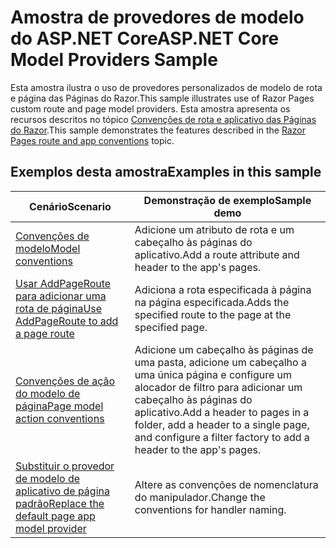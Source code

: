 # <a name="aspnet-core-model-providers-sample"></a><span data-ttu-id="99db0-101">Amostra de provedores de modelo do ASP.NET Core</span><span class="sxs-lookup"><span data-stu-id="99db0-101">ASP.NET Core Model Providers Sample</span></span>

<span data-ttu-id="99db0-102">Esta amostra ilustra o uso de provedores personalizados de modelo de rota e página das Páginas do Razor.</span><span class="sxs-lookup"><span data-stu-id="99db0-102">This sample illustrates use of Razor Pages custom route and page model providers.</span></span> <span data-ttu-id="99db0-103">Esta amostra apresenta os recursos descritos no tópico [Convenções de rota e aplicativo das Páginas do Razor](https://docs.microsoft.com/aspnet/core/razor-pages/razor-pages-convention-features).</span><span class="sxs-lookup"><span data-stu-id="99db0-103">This sample demonstrates the features described in the [Razor Pages route and app conventions](https://docs.microsoft.com/aspnet/core/razor-pages/razor-pages-convention-features) topic.</span></span>

## <a name="examples-in-this-sample"></a><span data-ttu-id="99db0-104">Exemplos desta amostra</span><span class="sxs-lookup"><span data-stu-id="99db0-104">Examples in this sample</span></span>

| <span data-ttu-id="99db0-105">Cenário</span><span class="sxs-lookup"><span data-stu-id="99db0-105">Scenario</span></span> | <span data-ttu-id="99db0-106">Demonstração de exemplo</span><span class="sxs-lookup"><span data-stu-id="99db0-106">Sample demo</span></span> |
| -------- | ----------- |
| [<span data-ttu-id="99db0-107">Convenções de modelo</span><span class="sxs-lookup"><span data-stu-id="99db0-107">Model conventions</span></span>](https://docs.microsoft.com/aspnet/core/razor-pages/razor-pages-conventions#model-conventions) | <span data-ttu-id="99db0-108">Adicione um atributo de rota e um cabeçalho às páginas do aplicativo.</span><span class="sxs-lookup"><span data-stu-id="99db0-108">Add a route attribute and header to the app's pages.</span></span> |
| [<span data-ttu-id="99db0-109">Usar AddPageRoute para adicionar uma rota de página</span><span class="sxs-lookup"><span data-stu-id="99db0-109">Use AddPageRoute to add a page route</span></span>](https://docs.microsoft.com/aspnet/core/razor-pages/razor-pages-conventions#configure-a-page-route) | <span data-ttu-id="99db0-110">Adiciona a rota especificada à página na página especificada.</span><span class="sxs-lookup"><span data-stu-id="99db0-110">Adds the specified route to the page at the specified page.</span></span> |
| [<span data-ttu-id="99db0-111">Convenções de ação do modelo de página</span><span class="sxs-lookup"><span data-stu-id="99db0-111">Page model action conventions</span></span>](https://docs.microsoft.com/aspnet/core/razor-pages/razor-pages-conventions#page-model-action-conventions) | <span data-ttu-id="99db0-112">Adicione um cabeçalho às páginas de uma pasta, adicione um cabeçalho a uma única página e configure um alocador de filtro para adicionar um cabeçalho às páginas do aplicativo.</span><span class="sxs-lookup"><span data-stu-id="99db0-112">Add a header to pages in a folder, add a header to a single page, and configure a filter factory to add a header to the app's pages.</span></span> |
| [<span data-ttu-id="99db0-113">Substituir o provedor de modelo de aplicativo de página padrão</span><span class="sxs-lookup"><span data-stu-id="99db0-113">Replace the default page app model provider</span></span>](https://docs.microsoft.com/aspnet/core/razor-pages/razor-pages-conventions#replace-the-default-page-app-model-provider) | <span data-ttu-id="99db0-114">Altere as convenções de nomenclatura do manipulador.</span><span class="sxs-lookup"><span data-stu-id="99db0-114">Change the conventions for handler naming.</span></span> |

